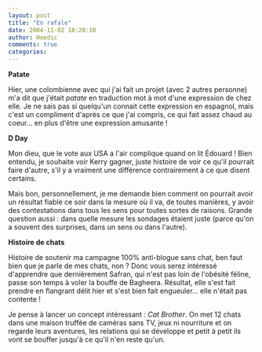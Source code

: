 ```yaml
---
layout: post
title: "En rafale"
date: 2004-11-02 18:20:10
author: Hoedic
comments: true
categories: 
---
```



**Patate**

Hier, une colombienne avec qui j'ai fait un projet (avec 2 autres personne) m'a dit que j'était *patate* en traduction mot à mot d'une expression de chez elle. Je ne sais pas si quelqu'un connait cette expression en espagnol, mais c'est un compliment d'après ce que j'ai compris, ce qui fait assez chaud au coeur... en plus d'être une expression amusante !

**D Day**

Mon dieu, que le vote aux USA a l'air complique quand on lit Édouard ! Bien entendu, je souhaite voir Kerry gagner, juste histoire de voir ce qu'il pourrait faire d'autre, s'il y a vraiment une différence contrairement à ce que disent certains.

Mais bon, personnellement, je me demande bien comment on pourrait avoir un résultat fiable ce soir dans la mesure où il va, de toutes manières, y avoir des contestations dans tous les sens pour toutes sortes de raisons. Grande question aussi : dans quelle mesure les sondages étaient juste (parce qu'on a souvent des surprises, dans un sens ou dans l'autre).

**Histoire de chats**

Histoire de soutenir ma campagne 100% anti-blogue sans chat, ben faut bien que je parle de mes chats, non ? Donc vous serez intéressé d'apprendre que dernièrement Safran, qui n'est pas loin de l'obésité féline, passe son temps à voler la bouffe de Bagheera. Résultat, elle s'est fait prendre en flangrant délit hier et s'est bien fait engueuler... elle n'était pas contente !

Je pense à lancer un concept intéressant : *Cat Brother*. On met 12 chats dans une maison truffée de caméras sans TV, jeux ni nourriture et on regarde leurs aventures, les relations qui se développe et petit à petit ils vont se bouffer jusqu'à ce qu'il n'en reste qu'un.